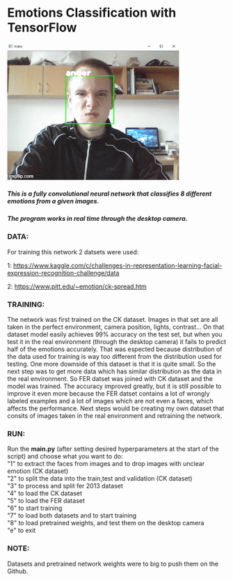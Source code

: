 # Emotions Classification with TensorFlow
![emotions](https://github.com/Data-Science-kosta/Emotions-classification-with-TensorFlow/blob/master/garbage/emocije.gif)
##### This is a fully convolutional neural network that classifies 8 different emotions from a given images.
##### The program works in real time through the desktop camera.
### DATA:
For training this network 2 datsets were used:

1: https://www.kaggle.com/c/challenges-in-representation-learning-facial-expression-recognition-challenge/data

2: https://www.pitt.edu/~emotion/ck-spread.htm
### TRAINING:
The network was first trained on the CK dataset. Images in that set are all taken in the perfect environment, camera position, lights, contrast... On that dataset model easily achieves 99% accuracy on the test set, but when you test it in the real environment (through the desktop camera) it fails to predict half of the emotions accurately. That was espected because distribution of the data used for training is way too different from the distribution used for testing. One more downside of this dataset is that it is quite small. So the next step was to get more data which has similar distribution as the data in the real environment. So FER datset was joined with CK dataset and the model was trained. The accuracy improved greatly, but it is still possible to improve it even more because the FER datset contains a lot of wrongly labeled examples and a lot of images which are not even a faces, which affects the performance. 
Next steps would be creating my own dataset that consits of images taken in the real environment and retraining the network.
### RUN:
Run the **main.py** (after setting desired hyperparameters at the start of the script) and choose what you want to do:<br />
"1" to extract the faces from images and to drop images with unclear emotion (CK dataset)<br />
"2" to split the data into the train,test and validation (CK dataset)<br />
"3" to process and split fer 2013 dataset<br />
"4" to load the CK dataset<br />
"5" to load the FER dataset<br />
"6" to start training<br />
"7" to load both datasets and to start training<br />
"8" to load pretrained weights, and test them on the desktop camera<br />
"e" to exit<br />
### NOTE:
Datasets and pretrained network weights were to big to push them on the Github.

